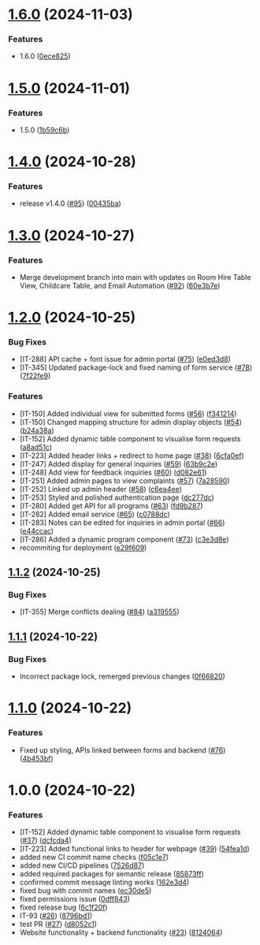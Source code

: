 # [1.6.0](https://github.com/cinqueh/langwarrin-community-centre/compare/v1.5.0...v1.6.0) (2024-11-03)


### Features

* 1.6.0 ([0ece825](https://github.com/cinqueh/langwarrin-community-centre/commit/0ece825432962a5455cd0e79ee1f511fa4d2ec4a))

# [1.5.0](https://github.com/cinqueh/langwarrin-community-centre/compare/v1.4.0...v1.5.0) (2024-11-01)


### Features

* 1.5.0 ([1b59c6b](https://github.com/cinqueh/langwarrin-community-centre/commit/1b59c6b31404d4e22c147b66f616668042720c80))

# [1.4.0](https://github.com/cinqueh/langwarrin-community-centre/compare/v1.3.0...v1.4.0) (2024-10-28)


### Features

* release v1.4.0 ([#95](https://github.com/cinqueh/langwarrin-community-centre/issues/95)) ([00435ba](https://github.com/cinqueh/langwarrin-community-centre/commit/00435ba95fbd99cc260ed8dd19ef1f09e3ffb205))

# [1.3.0](https://github.com/cinqueh/langwarrin-community-centre/compare/v1.2.0...v1.3.0) (2024-10-27)


### Features

* Merge development branch into main with updates on Room Hire Table View, Childcare Table, and Email Automation ([#92](https://github.com/cinqueh/langwarrin-community-centre/issues/92)) ([60e3b7e](https://github.com/cinqueh/langwarrin-community-centre/commit/60e3b7e5f9363ab375e327318aeeb2a4fbbf093c))

# [1.2.0](https://github.com/cinqueh/langwarrin-community-centre/compare/v1.1.2...v1.2.0) (2024-10-25)


### Bug Fixes

* [IT-288] API cache + font issue for admin portal ([#75](https://github.com/cinqueh/langwarrin-community-centre/issues/75)) ([e0ed3d8](https://github.com/cinqueh/langwarrin-community-centre/commit/e0ed3d830abcac606f0a1453e5eba96d52ec978a))
* [IT-345] Updated package-lock and fixed naming of form service ([#78](https://github.com/cinqueh/langwarrin-community-centre/issues/78)) ([7f22fe9](https://github.com/cinqueh/langwarrin-community-centre/commit/7f22fe9cc5bb9a3af0d805eb811cf821d3ec3fcc))


### Features

* [IT-150] Added individual view for submitted forms ([#56](https://github.com/cinqueh/langwarrin-community-centre/issues/56)) ([f341214](https://github.com/cinqueh/langwarrin-community-centre/commit/f3412147b274f62e21aeffaedddfcb75fc761725))
* [IT-150] Changed mapping structure for admin display objects ([#54](https://github.com/cinqueh/langwarrin-community-centre/issues/54)) ([b24a38a](https://github.com/cinqueh/langwarrin-community-centre/commit/b24a38a8a87be86311b71e0a6841b045a4e609bc))
* [IT-152] Added dynamic table component to visualise form requests ([a8ad51c](https://github.com/cinqueh/langwarrin-community-centre/commit/a8ad51c091292745565cf3f4f0043e31196b7e24))
* [IT-223] Added header links + redirect to home page ([#38](https://github.com/cinqueh/langwarrin-community-centre/issues/38)) ([6cfa0ef](https://github.com/cinqueh/langwarrin-community-centre/commit/6cfa0ef00e866d7ac497ae60a19649ba56b4caab))
* [IT-247] Added display for general inquiries ([#59](https://github.com/cinqueh/langwarrin-community-centre/issues/59)) ([63b9c2e](https://github.com/cinqueh/langwarrin-community-centre/commit/63b9c2e7d4910ad55e731a473f73e9818b3d0598))
* [IT-248] Add view for feedback inquiries ([#60](https://github.com/cinqueh/langwarrin-community-centre/issues/60)) ([d082e61](https://github.com/cinqueh/langwarrin-community-centre/commit/d082e61bd5246c24976639649b5e816f2f5ef43e))
* [IT-251] Added admin pages to view complaints ([#57](https://github.com/cinqueh/langwarrin-community-centre/issues/57)) ([7a28590](https://github.com/cinqueh/langwarrin-community-centre/commit/7a28590aeba58f4a7c18bc61704db026dd692a4c))
* [IT-252] Linked up admin header ([#58](https://github.com/cinqueh/langwarrin-community-centre/issues/58)) ([c6ea4ee](https://github.com/cinqueh/langwarrin-community-centre/commit/c6ea4ee2aaf792500d3aa3f735bcf0ff9bb12c24))
* [IT-253] Styled and polished authentication page ([dc277dc](https://github.com/cinqueh/langwarrin-community-centre/commit/dc277dcee3dec7d3bd781a8464556513937a022c))
* [IT-280] Added get API for all programs ([#63](https://github.com/cinqueh/langwarrin-community-centre/issues/63)) ([fd9b287](https://github.com/cinqueh/langwarrin-community-centre/commit/fd9b2874f1d65bb5150b085c9b5f127da75b56dc))
* [IT-282] Added email service ([#65](https://github.com/cinqueh/langwarrin-community-centre/issues/65)) ([c0788dc](https://github.com/cinqueh/langwarrin-community-centre/commit/c0788dc2337d57da75a160faf14d48a8f66d8f34))
* [IT-283] Notes can be edited for inquiries in admin portal ([#66](https://github.com/cinqueh/langwarrin-community-centre/issues/66)) ([e44ccac](https://github.com/cinqueh/langwarrin-community-centre/commit/e44ccacbc7ad14df820025ce17b4c695421f15a2))
* [IT-286] Added a dynamic program component ([#73](https://github.com/cinqueh/langwarrin-community-centre/issues/73)) ([c3e3d8e](https://github.com/cinqueh/langwarrin-community-centre/commit/c3e3d8e85f6cca19355f023ad3c50fe7b6033ed5))
* recommiting for deployment ([e29f609](https://github.com/cinqueh/langwarrin-community-centre/commit/e29f6092f4e2b022e67a7a6419be84225f4080c5))

## [1.1.2](https://github.com/cinqueh/langwarrin-community-centre/compare/v1.1.1...v1.1.2) (2024-10-25)


### Bug Fixes

* [IT-355] Merge conflicts dealing ([#84](https://github.com/cinqueh/langwarrin-community-centre/issues/84)) ([a319555](https://github.com/cinqueh/langwarrin-community-centre/commit/a3195551129b4fd395ad549c3477a6e92f02fc42))

## [1.1.1](https://github.com/cinqueh/langwarrin-community-centre/compare/v1.1.0...v1.1.1) (2024-10-22)


### Bug Fixes

* Incorrect package lock, remerged previous changes ([0f66820](https://github.com/cinqueh/langwarrin-community-centre/commit/0f668208f25a81fdb55cc6607f5fcaf799840949))

# [1.1.0](https://github.com/cinqueh/langwarrin-community-centre/compare/v1.0.0...v1.1.0) (2024-10-22)


### Features

* Fixed up styling, APIs linked between forms and backend ([#76](https://github.com/cinqueh/langwarrin-community-centre/issues/76)) ([4b453bf](https://github.com/cinqueh/langwarrin-community-centre/commit/4b453bfcc0583b675ec9ee97ace76618f4253198))

# 1.0.0 (2024-10-22)


### Features

* [IT-152] Added dynamic table component to visualise form requests ([#37](https://github.com/cinqueh/langwarrin-community-centre/issues/37)) ([dcfcda4](https://github.com/cinqueh/langwarrin-community-centre/commit/dcfcda4ca664c527df40f1ad75010f210cbac93a))
* [IT-223] Added functional links to header for webpage ([#39](https://github.com/cinqueh/langwarrin-community-centre/issues/39)) ([54fea1d](https://github.com/cinqueh/langwarrin-community-centre/commit/54fea1dfff675d4f986d73a35a5dcebadf4a1ee2))
* added new CI commit name checks ([f05c1e7](https://github.com/cinqueh/langwarrin-community-centre/commit/f05c1e7ae9f16cd3edee612f84f3dceec17fb4fe))
* added new CI/CD pipelines ([7526d87](https://github.com/cinqueh/langwarrin-community-centre/commit/7526d8779e279d93b1111d437cd323b8d28796d9))
* added required packages for semantic release ([85873ff](https://github.com/cinqueh/langwarrin-community-centre/commit/85873ffec3b8a0bfb4e068c88308e9ac5c4817b6))
* confirmed commit message linting works ([162e3d4](https://github.com/cinqueh/langwarrin-community-centre/commit/162e3d43bba721a9508d83ddcf6c56b14e207489))
* fixed bug with commit names ([ec30de5](https://github.com/cinqueh/langwarrin-community-centre/commit/ec30de55627d73a95daaeb389543ea0b2058f20f))
* fixed permissions issue ([0dff843](https://github.com/cinqueh/langwarrin-community-centre/commit/0dff843a5329c15be50f013c5e67aa2d82b624af))
* fixed release bug ([6c1f20f](https://github.com/cinqueh/langwarrin-community-centre/commit/6c1f20f50c000a57c2e3858a8d80735ef8dfbb73))
* IT-93 ([#26](https://github.com/cinqueh/langwarrin-community-centre/issues/26)) ([8796bd1](https://github.com/cinqueh/langwarrin-community-centre/commit/8796bd13d4cc7be75d8fdd2f6d5302ab389b634e))
* test PR ([#27](https://github.com/cinqueh/langwarrin-community-centre/issues/27)) ([d8052c1](https://github.com/cinqueh/langwarrin-community-centre/commit/d8052c103e53998f3ec53150bbcbce052c918523))
* Website functionality + backend functionality ([#23](https://github.com/cinqueh/langwarrin-community-centre/issues/23)) ([8124064](https://github.com/cinqueh/langwarrin-community-centre/commit/8124064db3626091da6f3a60e4bc1360747f0d53))
